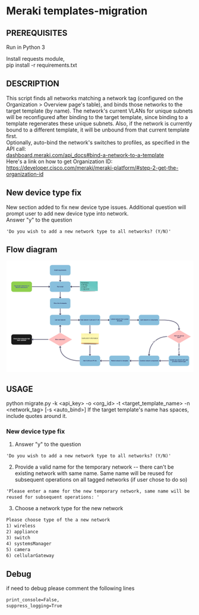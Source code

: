 # Meraki templates-migration

## PREREQUISITES
Run in Python 3

Install requests module, \
pip install -r requirements.txt

## DESCRIPTION
This script finds all networks matching a network tag (configured on the Organization > Overview page's table), and binds those networks to the target template (by name). The network's current VLANs for unique subnets will be reconfigured after binding to the target template, since binding to a template regenerates these unique subnets. Also, if the network is currently bound to a different template, it will be unbound from that current template first.
 \
Optionally, auto-bind the network's switches to profiles, as specified in the API call: \
[dashboard.meraki.com/api_docs#bind-a-network-to-a-template](https://dashboard.meraki.com/api_docs#bind-a-network-to-a-template)
 \
Here's a link on how to get Organization ID: \
https://developer.cisco.com/meraki/meraki-platform/#step-2-get-the-organization-id 


## New device type fix 
New section added to fix new device type issues. Additional question will prompt user to add new device type into network.\
Answer "y" to the question 
```
'Do you wish to add a new network type to all networks? (Y/N)'
```
## Flow diagram

![Alt text](Flow_diagram.jpg?raw=true "Flow diagram")

## USAGE 
python migrate.py -k <api_key> -o <org_id> -t <target_template_name> -n <network_tag> [-s <auto_bind>]
If the target template's name has spaces, include quotes around it.

### New device type fix
1. Answer "y" to the question 
```
'Do you wish to add a new network type to all networks? (Y/N)'
```
2. Provide a valid name for the temporary network -- there can't be existing network with same name. Same name will be reused for subsequent operations on all tagged networks (if user chose to do so)
```
'Please enter a name for the new temporary network, same name will be reused for subsequent operations: '
```
3. Choose a network type for the new network
```
Please choose type of the a new network
1) wireless
2) appliance
3) switch
4) systemsManager
5) camera
6) cellularGateway
```

## Debug
if need to debug please comment the following lines
```
print_console=False,
suppress_logging=True
```

